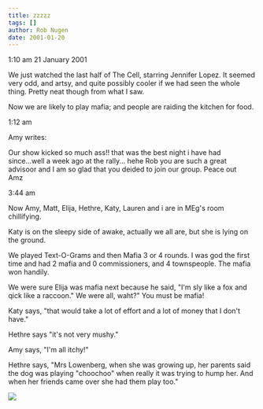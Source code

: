 ```yaml
---
title: zzzzz
tags: []
author: Rob Nugen
date: 2001-01-20
---
```


<p class=date>1:10 am 21 January 2001</p>

<p>We just watched the last half of The Cell, starring Jennifer Lopez.  It
seemed very odd, and artsy, and quite possibly cooler if we had seen the
whole thing.  Pretty neat though from what I saw.</p>

<p>Now we are likely to play mafia; and people are raiding the kitchen for
food.</p>

<p class=date>1:12 am</p>

<p>Amy writes:</p>

<p class=message>Our show kicked so much ass!! that was the best night i
have had since...well a week ago at the rally... hehe Rob you are such a
great advisoor and I am so glad that you deided to join our group.  Peace
out
<br/>Amz</p>

<p class=date>3:44 am</p>

<p>Now Amy, Matt, Elija, Hethre, Katy, Lauren and i are in MEg's room
chillifying.</p>

<p>Katy is on the sleepy side of awake, actually we all are,  but she is
lying on the ground.</p>

<p>We played Text-O-Grams and then Mafia  3 or 4 rounds.  I was god the
first time and had 2 mafia and 0 commissioners, and 4 townspeople.  The
mafia won handily.</p>

<p>We were sure Elija was mafia next because he said, "I'm sly like a fox
and qick like a raccoon."  We were all, waht?"  You must be mafia!</p>

<p>Katy says, "that would take a lot of effort and a lot of money that I
don't have."</p>

<p>Hethre says "it's not very mushy."</p>

<p>Amy says, "I'm all itchy!"</p>

<p>Hethre says, "Mrs Lowenberg, when she was growing up, her parents said
the dog was playing "choochoo" when really it was trying to hump her.  And
when her friends came over she had them play too."</p>

<p><img src="/images/rob/wL-ROB.gif">


